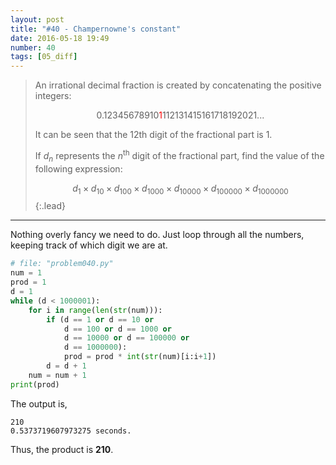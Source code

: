 ```yaml
---
layout: post
title: "#40 - Champernowne's constant"
date: 2016-05-18 19:49
number: 40
tags: [05_diff]
---
```

> An irrational decimal fraction is created by concatenating the positive integers:
> 
> <p align="center">
> 0.12345678910<span style="color:red">1</span>112131415161718192021...
> </p>
> 
> It can be seen that the 12th digit of the fractional part is 1.
> 
> If $d_n$ represents the $n^{\text{th}}$ digit of the fractional part, find the value of the following expression:
>
> $$
> d_1\times d_{10}\times d_{100}\times d_{1000}\times d_{10000}\times d_{100000}\times d_{1000000}
> $$
{:.lead}
* * *

Nothing overly fancy we need to do. Just loop through all the numbers, keeping track of which digit we are at.
```python
# file: "problem040.py"
num = 1
prod = 1
d = 1
while (d < 1000001):
    for i in range(len(str(num))):
        if (d == 1 or d == 10 or
            d == 100 or d == 1000 or
            d == 10000 or d == 100000 or
            d == 1000000):
            prod = prod * int(str(num)[i:i+1])
        d = d + 1
    num = num + 1
print(prod)
```
The output is,
```
210
0.5373719607973275 seconds.
```
Thus, the product is **210**.